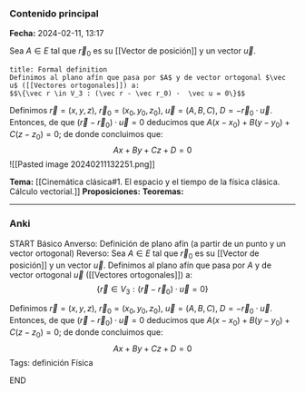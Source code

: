 ### Contenido principal

**Fecha:** 2024-02-11, 13:17

Sea $A \in E$ tal que $\vec r_0$ es su [[Vector de posición]] y un vector $\vec u$.

```ad-formal
title: Formal definition
Definimos al plano afín que pasa por $A$ y de vector ortogonal $\vec u$ ([[Vectores ortogonales]]) a:
$$\{\vec r \in V_3 : (\vec r - \vec r_0) ·  \vec u = 0\}$$
```

Definimos $\vec r = (x,y,z)$, $\vec r_0 = (x_0, y_0, z_0)$, $\vec u = (A,B,C)$, $D = -\vec r_0 · \vec u$. Entonces, de que $(\vec r - \vec r_0) · \vec u  = 0$ deducimos que $A(x-x_0) + B(y-y_0) + C(z-z_0) = 0$; de donde concluimos que:
$$Ax + By + Cz + D = 0$$
![[Pasted image 20240211132251.png]]


**Tema:** [[Cinemática clásica#1. El espacio y el tiempo de la física clásica. Cálculo vectorial.]]
**Proposiciones:**
**Teoremas:**

---
### Anki

START
Básico
Anverso: Definición de plano afín (a partir de un punto y un vector ortogonal)
Reverso: Sea $A \in E$ tal que $\vec r_0$ es su [[Vector de posición]] y un vector $\vec u$. Definimos al plano afín que pasa por $A$ y de vector ortogonal $\vec u$ ([[Vectores ortogonales]]) a:
$$\{\vec r \in V_3 : (\vec r - \vec r_0) ·  \vec u = 0\}$$

Definimos $\vec r = (x,y,z)$, $\vec r_0 = (x_0, y_0, z_0)$, $\vec u = (A,B,C)$, $D = -\vec r_0 · \vec u$. Entonces, de que $(\vec r - \vec r_0) · \vec u  = 0$ deducimos que $A(x-x_0) + B(y-y_0) + C(z-z_0) = 0$; de donde concluimos que:
$$Ax + By + Cz + D = 0$$
Tags: definición Física
<!--ID: 1707764225099-->
END